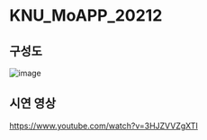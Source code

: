 # KNU_MoAPP_20212

## 구성도
![image](https://user-images.githubusercontent.com/33932392/149247743-a00f9f3c-6722-4fed-9770-016b42b1ad37.png)


## 시연 영상
https://www.youtube.com/watch?v=3HJZVVZgXTI
